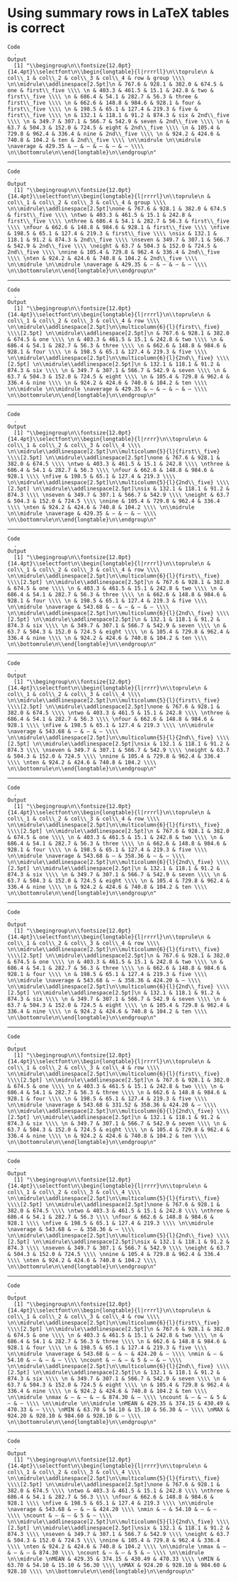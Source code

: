 # Using summary rows in LaTeX tables is correct

    Code
      .
    Output
      [1] "\\begingroup\n\\fontsize{12.0pt}{14.4pt}\\selectfont\n\\begin{longtable}{l|rrrrll}\n\\toprule\n & col\\_1 & col\\_2 & col\\_3 & col\\_4 & row & group \\\\ \n\\midrule\\addlinespace[2.5pt]\n & 767.6 & 928.1 & 382.0 & 674.5 & one & first\\_five \\\\ \n & 403.3 & 461.5 & 15.1 & 242.8 & two & first\\_five \\\\ \n & 686.4 & 54.1 & 282.7 & 56.3 & three & first\\_five \\\\ \n & 662.6 & 148.8 & 984.6 & 928.1 & four & first\\_five \\\\ \n & 198.5 & 65.1 & 127.4 & 219.3 & five & first\\_five \\\\ \n & 132.1 & 118.1 & 91.2 & 874.3 & six & 2nd\\_five \\\\ \n & 349.7 & 307.1 & 566.7 & 542.9 & seven & 2nd\\_five \\\\ \n & 63.7 & 504.3 & 152.0 & 724.5 & eight & 2nd\\_five \\\\ \n & 105.4 & 729.8 & 962.4 & 336.4 & nine & 2nd\\_five \\\\ \n & 924.2 & 424.6 & 740.8 & 104.2 & ten & 2nd\\_five \\\\ \n\\midrule \n\\midrule \naverage & 429.35 & — & — & — & — & — \\\\ \n\\bottomrule\n\\end{longtable}\n\\endgroup\n"

---

    Code
      .
    Output
      [1] "\\begingroup\n\\fontsize{12.0pt}{14.4pt}\\selectfont\n\\begin{longtable}{l|rrrrl}\n\\toprule\n & col\\_1 & col\\_2 & col\\_3 & col\\_4 & group \\\\ \n\\midrule\\addlinespace[2.5pt]\none & 767.6 & 928.1 & 382.0 & 674.5 & first\\_five \\\\ \ntwo & 403.3 & 461.5 & 15.1 & 242.8 & first\\_five \\\\ \nthree & 686.4 & 54.1 & 282.7 & 56.3 & first\\_five \\\\ \nfour & 662.6 & 148.8 & 984.6 & 928.1 & first\\_five \\\\ \nfive & 198.5 & 65.1 & 127.4 & 219.3 & first\\_five \\\\ \nsix & 132.1 & 118.1 & 91.2 & 874.3 & 2nd\\_five \\\\ \nseven & 349.7 & 307.1 & 566.7 & 542.9 & 2nd\\_five \\\\ \neight & 63.7 & 504.3 & 152.0 & 724.5 & 2nd\\_five \\\\ \nnine & 105.4 & 729.8 & 962.4 & 336.4 & 2nd\\_five \\\\ \nten & 924.2 & 424.6 & 740.8 & 104.2 & 2nd\\_five \\\\ \n\\midrule \n\\midrule \naverage & 429.35 & — & — & — & — \\\\ \n\\bottomrule\n\\end{longtable}\n\\endgroup\n"

---

    Code
      .
    Output
      [1] "\\begingroup\n\\fontsize{12.0pt}{14.4pt}\\selectfont\n\\begin{longtable}{l|rrrrl}\n\\toprule\n & col\\_1 & col\\_2 & col\\_3 & col\\_4 & row \\\\ \n\\midrule\\addlinespace[2.5pt]\n\\multicolumn{6}{l}{first\\_five} \\\\[2.5pt] \n\\midrule\\addlinespace[2.5pt]\n & 767.6 & 928.1 & 382.0 & 674.5 & one \\\\ \n & 403.3 & 461.5 & 15.1 & 242.8 & two \\\\ \n & 686.4 & 54.1 & 282.7 & 56.3 & three \\\\ \n & 662.6 & 148.8 & 984.6 & 928.1 & four \\\\ \n & 198.5 & 65.1 & 127.4 & 219.3 & five \\\\ \n\\midrule\\addlinespace[2.5pt]\n\\multicolumn{6}{l}{2nd\\_five} \\\\[2.5pt] \n\\midrule\\addlinespace[2.5pt]\n & 132.1 & 118.1 & 91.2 & 874.3 & six \\\\ \n & 349.7 & 307.1 & 566.7 & 542.9 & seven \\\\ \n & 63.7 & 504.3 & 152.0 & 724.5 & eight \\\\ \n & 105.4 & 729.8 & 962.4 & 336.4 & nine \\\\ \n & 924.2 & 424.6 & 740.8 & 104.2 & ten \\\\ \n\\midrule \n\\midrule \naverage & 429.35 & — & — & — & — \\\\ \n\\bottomrule\n\\end{longtable}\n\\endgroup\n"

---

    Code
      .
    Output
      [1] "\\begingroup\n\\fontsize{12.0pt}{14.4pt}\\selectfont\n\\begin{longtable}{l|rrrr}\n\\toprule\n & col\\_1 & col\\_2 & col\\_3 & col\\_4 \\\\ \n\\midrule\\addlinespace[2.5pt]\n\\multicolumn{5}{l}{first\\_five} \\\\[2.5pt] \n\\midrule\\addlinespace[2.5pt]\none & 767.6 & 928.1 & 382.0 & 674.5 \\\\ \ntwo & 403.3 & 461.5 & 15.1 & 242.8 \\\\ \nthree & 686.4 & 54.1 & 282.7 & 56.3 \\\\ \nfour & 662.6 & 148.8 & 984.6 & 928.1 \\\\ \nfive & 198.5 & 65.1 & 127.4 & 219.3 \\\\ \n\\midrule\\addlinespace[2.5pt]\n\\multicolumn{5}{l}{2nd\\_five} \\\\[2.5pt] \n\\midrule\\addlinespace[2.5pt]\nsix & 132.1 & 118.1 & 91.2 & 874.3 \\\\ \nseven & 349.7 & 307.1 & 566.7 & 542.9 \\\\ \neight & 63.7 & 504.3 & 152.0 & 724.5 \\\\ \nnine & 105.4 & 729.8 & 962.4 & 336.4 \\\\ \nten & 924.2 & 424.6 & 740.8 & 104.2 \\\\ \n\\midrule \n\\midrule \naverage & 429.35 & — & — & — \\\\ \n\\bottomrule\n\\end{longtable}\n\\endgroup\n"

---

    Code
      .
    Output
      [1] "\\begingroup\n\\fontsize{12.0pt}{14.4pt}\\selectfont\n\\begin{longtable}{l|rrrrl}\n\\toprule\n & col\\_1 & col\\_2 & col\\_3 & col\\_4 & row \\\\ \n\\midrule\\addlinespace[2.5pt]\n\\multicolumn{6}{l}{first\\_five} \\\\[2.5pt] \n\\midrule\\addlinespace[2.5pt]\n & 767.6 & 928.1 & 382.0 & 674.5 & one \\\\ \n & 403.3 & 461.5 & 15.1 & 242.8 & two \\\\ \n & 686.4 & 54.1 & 282.7 & 56.3 & three \\\\ \n & 662.6 & 148.8 & 984.6 & 928.1 & four \\\\ \n & 198.5 & 65.1 & 127.4 & 219.3 & five \\\\ \n\\midrule \naverage & 543.68 & — & — & — & — \\\\ \n\\midrule\\addlinespace[2.5pt]\n\\multicolumn{6}{l}{2nd\\_five} \\\\[2.5pt] \n\\midrule\\addlinespace[2.5pt]\n & 132.1 & 118.1 & 91.2 & 874.3 & six \\\\ \n & 349.7 & 307.1 & 566.7 & 542.9 & seven \\\\ \n & 63.7 & 504.3 & 152.0 & 724.5 & eight \\\\ \n & 105.4 & 729.8 & 962.4 & 336.4 & nine \\\\ \n & 924.2 & 424.6 & 740.8 & 104.2 & ten \\\\ \n\\bottomrule\n\\end{longtable}\n\\endgroup\n"

---

    Code
      .
    Output
      [1] "\\begingroup\n\\fontsize{12.0pt}{14.4pt}\\selectfont\n\\begin{longtable}{l|rrrr}\n\\toprule\n & col\\_1 & col\\_2 & col\\_3 & col\\_4 \\\\ \n\\midrule\\addlinespace[2.5pt]\n\\multicolumn{5}{l}{first\\_five} \\\\[2.5pt] \n\\midrule\\addlinespace[2.5pt]\none & 767.6 & 928.1 & 382.0 & 674.5 \\\\ \ntwo & 403.3 & 461.5 & 15.1 & 242.8 \\\\ \nthree & 686.4 & 54.1 & 282.7 & 56.3 \\\\ \nfour & 662.6 & 148.8 & 984.6 & 928.1 \\\\ \nfive & 198.5 & 65.1 & 127.4 & 219.3 \\\\ \n\\midrule \naverage & 543.68 & — & — & — \\\\ \n\\midrule\\addlinespace[2.5pt]\n\\multicolumn{5}{l}{2nd\\_five} \\\\[2.5pt] \n\\midrule\\addlinespace[2.5pt]\nsix & 132.1 & 118.1 & 91.2 & 874.3 \\\\ \nseven & 349.7 & 307.1 & 566.7 & 542.9 \\\\ \neight & 63.7 & 504.3 & 152.0 & 724.5 \\\\ \nnine & 105.4 & 729.8 & 962.4 & 336.4 \\\\ \nten & 924.2 & 424.6 & 740.8 & 104.2 \\\\ \n\\bottomrule\n\\end{longtable}\n\\endgroup\n"

---

    Code
      .
    Output
      [1] "\\begingroup\n\\fontsize{12.0pt}{14.4pt}\\selectfont\n\\begin{longtable}{l|rrrrl}\n\\toprule\n & col\\_1 & col\\_2 & col\\_3 & col\\_4 & row \\\\ \n\\midrule\\addlinespace[2.5pt]\n\\multicolumn{6}{l}{first\\_five} \\\\[2.5pt] \n\\midrule\\addlinespace[2.5pt]\n & 767.6 & 928.1 & 382.0 & 674.5 & one \\\\ \n & 403.3 & 461.5 & 15.1 & 242.8 & two \\\\ \n & 686.4 & 54.1 & 282.7 & 56.3 & three \\\\ \n & 662.6 & 148.8 & 984.6 & 928.1 & four \\\\ \n & 198.5 & 65.1 & 127.4 & 219.3 & five \\\\ \n\\midrule \naverage & 543.68 & — & 358.36 & — & — \\\\ \n\\midrule\\addlinespace[2.5pt]\n\\multicolumn{6}{l}{2nd\\_five} \\\\[2.5pt] \n\\midrule\\addlinespace[2.5pt]\n & 132.1 & 118.1 & 91.2 & 874.3 & six \\\\ \n & 349.7 & 307.1 & 566.7 & 542.9 & seven \\\\ \n & 63.7 & 504.3 & 152.0 & 724.5 & eight \\\\ \n & 105.4 & 729.8 & 962.4 & 336.4 & nine \\\\ \n & 924.2 & 424.6 & 740.8 & 104.2 & ten \\\\ \n\\bottomrule\n\\end{longtable}\n\\endgroup\n"

---

    Code
      .
    Output
      [1] "\\begingroup\n\\fontsize{12.0pt}{14.4pt}\\selectfont\n\\begin{longtable}{l|rrrrl}\n\\toprule\n & col\\_1 & col\\_2 & col\\_3 & col\\_4 & row \\\\ \n\\midrule\\addlinespace[2.5pt]\n\\multicolumn{6}{l}{first\\_five} \\\\[2.5pt] \n\\midrule\\addlinespace[2.5pt]\n & 767.6 & 928.1 & 382.0 & 674.5 & one \\\\ \n & 403.3 & 461.5 & 15.1 & 242.8 & two \\\\ \n & 686.4 & 54.1 & 282.7 & 56.3 & three \\\\ \n & 662.6 & 148.8 & 984.6 & 928.1 & four \\\\ \n & 198.5 & 65.1 & 127.4 & 219.3 & five \\\\ \n\\midrule \naverage & 543.68 & — & 358.36 & 424.20 & — \\\\ \n\\midrule\\addlinespace[2.5pt]\n\\multicolumn{6}{l}{2nd\\_five} \\\\[2.5pt] \n\\midrule\\addlinespace[2.5pt]\n & 132.1 & 118.1 & 91.2 & 874.3 & six \\\\ \n & 349.7 & 307.1 & 566.7 & 542.9 & seven \\\\ \n & 63.7 & 504.3 & 152.0 & 724.5 & eight \\\\ \n & 105.4 & 729.8 & 962.4 & 336.4 & nine \\\\ \n & 924.2 & 424.6 & 740.8 & 104.2 & ten \\\\ \n\\bottomrule\n\\end{longtable}\n\\endgroup\n"

---

    Code
      .
    Output
      [1] "\\begingroup\n\\fontsize{12.0pt}{14.4pt}\\selectfont\n\\begin{longtable}{l|rrrrl}\n\\toprule\n & col\\_1 & col\\_2 & col\\_3 & col\\_4 & row \\\\ \n\\midrule\\addlinespace[2.5pt]\n\\multicolumn{6}{l}{first\\_five} \\\\[2.5pt] \n\\midrule\\addlinespace[2.5pt]\n & 767.6 & 928.1 & 382.0 & 674.5 & one \\\\ \n & 403.3 & 461.5 & 15.1 & 242.8 & two \\\\ \n & 686.4 & 54.1 & 282.7 & 56.3 & three \\\\ \n & 662.6 & 148.8 & 984.6 & 928.1 & four \\\\ \n & 198.5 & 65.1 & 127.4 & 219.3 & five \\\\ \n\\midrule \naverage & 543.68 & 331.52 & 358.36 & 424.20 & — \\\\ \n\\midrule\\addlinespace[2.5pt]\n\\multicolumn{6}{l}{2nd\\_five} \\\\[2.5pt] \n\\midrule\\addlinespace[2.5pt]\n & 132.1 & 118.1 & 91.2 & 874.3 & six \\\\ \n & 349.7 & 307.1 & 566.7 & 542.9 & seven \\\\ \n & 63.7 & 504.3 & 152.0 & 724.5 & eight \\\\ \n & 105.4 & 729.8 & 962.4 & 336.4 & nine \\\\ \n & 924.2 & 424.6 & 740.8 & 104.2 & ten \\\\ \n\\bottomrule\n\\end{longtable}\n\\endgroup\n"

---

    Code
      .
    Output
      [1] "\\begingroup\n\\fontsize{12.0pt}{14.4pt}\\selectfont\n\\begin{longtable}{l|rrrr}\n\\toprule\n & col\\_1 & col\\_2 & col\\_3 & col\\_4 \\\\ \n\\midrule\\addlinespace[2.5pt]\n\\multicolumn{5}{l}{first\\_five} \\\\[2.5pt] \n\\midrule\\addlinespace[2.5pt]\none & 767.6 & 928.1 & 382.0 & 674.5 \\\\ \ntwo & 403.3 & 461.5 & 15.1 & 242.8 \\\\ \nthree & 686.4 & 54.1 & 282.7 & 56.3 \\\\ \nfour & 662.6 & 148.8 & 984.6 & 928.1 \\\\ \nfive & 198.5 & 65.1 & 127.4 & 219.3 \\\\ \n\\midrule \naverage & 543.68 & — & 358.36 & — \\\\ \n\\midrule\\addlinespace[2.5pt]\n\\multicolumn{5}{l}{2nd\\_five} \\\\[2.5pt] \n\\midrule\\addlinespace[2.5pt]\nsix & 132.1 & 118.1 & 91.2 & 874.3 \\\\ \nseven & 349.7 & 307.1 & 566.7 & 542.9 \\\\ \neight & 63.7 & 504.3 & 152.0 & 724.5 \\\\ \nnine & 105.4 & 729.8 & 962.4 & 336.4 \\\\ \nten & 924.2 & 424.6 & 740.8 & 104.2 \\\\ \n\\bottomrule\n\\end{longtable}\n\\endgroup\n"

---

    Code
      .
    Output
      [1] "\\begingroup\n\\fontsize{12.0pt}{14.4pt}\\selectfont\n\\begin{longtable}{l|rrrrl}\n\\toprule\n & col\\_1 & col\\_2 & col\\_3 & col\\_4 & row \\\\ \n\\midrule\\addlinespace[2.5pt]\n\\multicolumn{6}{l}{first\\_five} \\\\[2.5pt] \n\\midrule\\addlinespace[2.5pt]\n & 767.6 & 928.1 & 382.0 & 674.5 & one \\\\ \n & 403.3 & 461.5 & 15.1 & 242.8 & two \\\\ \n & 686.4 & 54.1 & 282.7 & 56.3 & three \\\\ \n & 662.6 & 148.8 & 984.6 & 928.1 & four \\\\ \n & 198.5 & 65.1 & 127.4 & 219.3 & five \\\\ \n\\midrule \naverage & 543.68 & — & — & 424.20 & — \\\\ \nmin & — & 54.10 & — & — & — \\\\ \ncount & — & — & 5 & — & — \\\\ \n\\midrule\\addlinespace[2.5pt]\n\\multicolumn{6}{l}{2nd\\_five} \\\\[2.5pt] \n\\midrule\\addlinespace[2.5pt]\n & 132.1 & 118.1 & 91.2 & 874.3 & six \\\\ \n & 349.7 & 307.1 & 566.7 & 542.9 & seven \\\\ \n & 63.7 & 504.3 & 152.0 & 724.5 & eight \\\\ \n & 105.4 & 729.8 & 962.4 & 336.4 & nine \\\\ \n & 924.2 & 424.6 & 740.8 & 104.2 & ten \\\\ \n\\midrule \nmax & — & — & — & 874.30 & — \\\\ \ncount & — & — & 5 & — & — \\\\ \n\\midrule \n\\midrule \nMEAN & 429.35 & 374.15 & 430.49 & 470.33 & — \\\\ \nMIN & 63.70 & 54.10 & 15.10 & 56.30 & — \\\\ \nMAX & 924.20 & 928.10 & 984.60 & 928.10 & — \\\\ \n\\bottomrule\n\\end{longtable}\n\\endgroup\n"

---

    Code
      .
    Output
      [1] "\\begingroup\n\\fontsize{12.0pt}{14.4pt}\\selectfont\n\\begin{longtable}{l|rrrr}\n\\toprule\n & col\\_1 & col\\_2 & col\\_3 & col\\_4 \\\\ \n\\midrule\\addlinespace[2.5pt]\n\\multicolumn{5}{l}{first\\_five} \\\\[2.5pt] \n\\midrule\\addlinespace[2.5pt]\none & 767.6 & 928.1 & 382.0 & 674.5 \\\\ \ntwo & 403.3 & 461.5 & 15.1 & 242.8 \\\\ \nthree & 686.4 & 54.1 & 282.7 & 56.3 \\\\ \nfour & 662.6 & 148.8 & 984.6 & 928.1 \\\\ \nfive & 198.5 & 65.1 & 127.4 & 219.3 \\\\ \n\\midrule \naverage & 543.68 & — & — & 424.20 \\\\ \nmin & — & 54.10 & — & — \\\\ \ncount & — & — & 5 & — \\\\ \n\\midrule\\addlinespace[2.5pt]\n\\multicolumn{5}{l}{2nd\\_five} \\\\[2.5pt] \n\\midrule\\addlinespace[2.5pt]\nsix & 132.1 & 118.1 & 91.2 & 874.3 \\\\ \nseven & 349.7 & 307.1 & 566.7 & 542.9 \\\\ \neight & 63.7 & 504.3 & 152.0 & 724.5 \\\\ \nnine & 105.4 & 729.8 & 962.4 & 336.4 \\\\ \nten & 924.2 & 424.6 & 740.8 & 104.2 \\\\ \n\\midrule \nmax & — & — & — & 874.30 \\\\ \ncount & — & — & 5 & — \\\\ \n\\midrule \n\\midrule \nMEAN & 429.35 & 374.15 & 430.49 & 470.33 \\\\ \nMIN & 63.70 & 54.10 & 15.10 & 56.30 \\\\ \nMAX & 924.20 & 928.10 & 984.60 & 928.10 \\\\ \n\\bottomrule\n\\end{longtable}\n\\endgroup\n"

